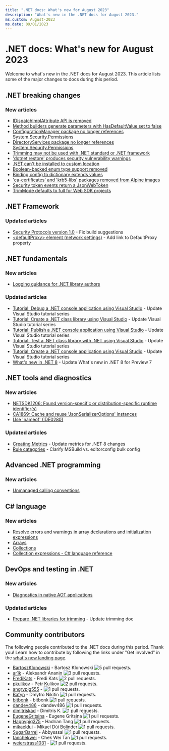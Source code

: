 ```yaml
---
title: ".NET docs: What's new for August 2023"
description: "What's new in the .NET docs for August 2023."
ms.custom: August-2023
ms.date: 09/01/2023
---
```


# .NET docs: What's new for August 2023

Welcome to what's new in the .NET docs for August 2023. This article lists some of the major changes to docs during this period.

## .NET breaking changes

### New articles

- [IDispatchImplAttribute API is removed](../core/compatibility/interop/8.0/idispatchimplattribute-removed.md)
- [Method builders generate parameters with HasDefaultValue set to false](../core/compatibility/core-libraries/8.0/parameterinfo-hasdefaultvalue.md)
- [ConfigurationManager package no longer references System.Security.Permissions](../core/compatibility/extensions/8.0/configurationmanager-package.md)
- [DirectoryServices package no longer references System.Security.Permissions](../core/compatibility/extensions/8.0/directoryservices-package.md)
- [Trimming may not be used with .NET standard or .NET framework](../core/compatibility/sdk/8.0/trimming-unsupported-targetframework.md)
- ['dotnet restore' produces security vulnerability warnings](../core/compatibility/sdk/8.0/dotnet-restore-audit.md)
- [.NET can't be installed to custom location](../core/compatibility/sdk/6.0/install-location.md)
- [Boolean-backed enum type support removed](../core/compatibility/core-libraries/8.0/bool-backed-enum.md)
- [Binding config to dictionary extends values](../core/compatibility/extensions/7.0/config-bind-dictionary.md)
- ['ca-certificates' and 'krb5-libs' packages removed from Alpine images](../core/compatibility/containers/8.0/krb5-libs-package.md)
- [Security token events return a JsonWebToken](../core/compatibility/aspnet-core/8.0/securitytoken-events.md)
- [TrimMode defaults to full for Web SDK projects](../core/compatibility/aspnet-core/8.0/trimmode-full.md)

## .NET Framework

### Updated articles

- [Security Protocols version 1.0](../framework/wcf/feature-details/security-protocols-version-1-0.md) - Fix build suggestions
- [\<defaultProxy> element (network settings)](../framework/configure-apps/file-schema/network/defaultproxy-element-network-settings.md) - Add link to DefaultProxy property

## .NET fundamentals

### New articles

- [Logging guidance for .NET library authors](../core/extensions/logging-library-authors.md)

### Updated articles

- [Tutorial: Debug a .NET console application using Visual Studio](../core/tutorials/debugging-with-visual-studio.md) - Update Visual Studio tutorial series
- [Tutorial: Create a .NET class library using Visual Studio](../core/tutorials/library-with-visual-studio.md) - Update Visual Studio tutorial series
- [Tutorial: Publish a .NET console application using Visual Studio](../core/tutorials/publishing-with-visual-studio.md) - Update Visual Studio tutorial series
- [Tutorial: Test a .NET class library with .NET using Visual Studio](../core/tutorials/testing-library-with-visual-studio.md) - Update Visual Studio tutorial series
- [Tutorial: Create a .NET console application using Visual Studio](../core/tutorials/with-visual-studio.md) - Update Visual Studio tutorial series
- [What's new in .NET 8](../core/whats-new/dotnet-8.md) - Update What's new in .NET 8 for Preview 7

## .NET tools and diagnostics

### New articles

- [NETSDK1206: Found version-specific or distribution-specific runtime identifier(s)](../core/tools/sdk-errors/netsdk1206.md)
- [CA1869: Cache and reuse 'JsonSerializerOptions' instances](../fundamentals/code-analysis/quality-rules/ca1869.md)
- [Use 'nameof' (IDE0280)](../fundamentals/code-analysis/style-rules/ide0280.md)

### Updated articles

- [Creating Metrics](../core/diagnostics/metrics-instrumentation.md) - Update metrics for .NET 8 changes
- [Rule categories](../fundamentals/code-analysis/categories.md) - Clarify MSBuild vs. editorconfig bulk config

## Advanced .NET programming

### New articles

- [Unmanaged calling conventions](../standard/native-interop/calling-conventions.md)

## C# language

### New articles

- [Resolve errors and warnings in array declarations and initialization expressions](../csharp/language-reference/compiler-messages/array-declaration-errors.md)
- [Arrays](../csharp/language-reference/builtin-types/arrays.md)
- [Collections](../csharp/language-reference/builtin-types/collections.md)
- [Collection expressions - C# language reference](../csharp/language-reference/operators/collection-expressions.md)

## DevOps and testing in .NET

### New articles

- [Diagnostics in native AOT applications](../core/deploying/native-aot/diagnostics.md)

### Updated articles

- [Prepare .NET libraries for trimming](../core/deploying/trimming/prepare-libraries-for-trimming.md) - Update trimming doc

## Community contributors

The following people contributed to the .NET docs during this period. Thank you! Learn how to contribute by following the links under "Get involved" in the [what's new landing page](index.yml).

- [BartoszKlonowski](https://github.com/BartoszKlonowski) - Bartosz Klonowski ![5 pull requests.](https://img.shields.io/badge/Merged%20Pull%20Requests-5-green)
- [ar1k](https://github.com/ar1k) - Aleksandr Ananin ![3 pull requests.](https://img.shields.io/badge/Merged%20Pull%20Requests-3-green)
- [FrediKats](https://github.com/FrediKats) - Fredi Kats ![2 pull requests.](https://img.shields.io/badge/Merged%20Pull%20Requests-2-green)
- [pkulikov](https://github.com/pkulikov) - Petr Kulikov ![2 pull requests.](https://img.shields.io/badge/Merged%20Pull%20Requests-2-green)
- [angrypig555](https://github.com/angrypig555) -  ![1 pull requests.](https://img.shields.io/badge/Merged%20Pull%20Requests-1-green)
- [Bafyn](https://github.com/Bafyn) - Dmytro Nikitin ![1 pull requests.](https://img.shields.io/badge/Merged%20Pull%20Requests-1-green)
- [bitbonk](https://github.com/bitbonk) - bitbonk ![1 pull requests.](https://img.shields.io/badge/Merged%20Pull%20Requests-1-green)
- [dandev486](https://github.com/dandev486) - dandev486 ![1 pull requests.](https://img.shields.io/badge/Merged%20Pull%20Requests-1-green)
- [dimitriskad](https://github.com/dimitriskad) - Dimitris K. ![1 pull requests.](https://img.shields.io/badge/Merged%20Pull%20Requests-1-green)
- [EugeneGritsina](https://github.com/EugeneGritsina) - Eugene Gritsina ![1 pull requests.](https://img.shields.io/badge/Merged%20Pull%20Requests-1-green)
- [Happypig375](https://github.com/Happypig375) - Hadrian Tang ![1 pull requests.](https://img.shields.io/badge/Merged%20Pull%20Requests-1-green)
- [mikaeldui](https://github.com/mikaeldui) - Mikael Dúi Bolinder ![1 pull requests.](https://img.shields.io/badge/Merged%20Pull%20Requests-1-green)
- [SugarBarrel](https://github.com/SugarBarrel) - Abbysssal ![1 pull requests.](https://img.shields.io/badge/Merged%20Pull%20Requests-1-green)
- [tanchekwei](https://github.com/tanchekwei) - Chek Wei Tan ![1 pull requests.](https://img.shields.io/badge/Merged%20Pull%20Requests-1-green)
- [weierstrass1031](https://github.com/weierstrass1031) -  ![1 pull requests.](https://img.shields.io/badge/Merged%20Pull%20Requests-1-green)
